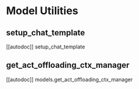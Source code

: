 # Model Utilities

## setup_chat_template

[[autodoc]] setup_chat_template

## get_act_offloading_ctx_manager

[[autodoc]] models.get_act_offloading_ctx_manager
